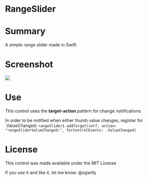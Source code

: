 RangeSlider
===========

# Summary
A simple range slider made in Swift.

# Screenshot
![](https://github.com/sgwilly/RangeSlider/blob/master/Screenshot.png?raw=true) 

# Use
This control uses the **target-action** pattern for change notifications.

In order to be notified when either thumb value changes, register for .ValueChanged:
`rangeSlider1.addTarget(self, action: "rangeSliderValueChanged:", forControlEvents: .ValueChanged)`

# License
This control was made available under the MIT License

If you use it and like it, let me know: @sgwilly
